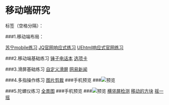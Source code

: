 ﻿# 移动端研究 

标签（空格分隔）： 


###1.移动端布局：

[苏宁mobile练习][1]
[JQ官网响应式练习][2]
[UEhtml响应式官网练习][3]

###2.移动端基础练习
[锤子电话本][4]
[选项卡][5]

###3.滑屏基础练习
[自定义滑屏][6]
[网易新闻][7]

###4.多指操作练习
[图片剪裁][8]
###手机预览
###![预览][9]

###5.陀螺仪练习
[全景图][10]
###手机预览
###![预览][11]
[横竖屏检测][12]
[移动的方块][13]
[摇一摇][14]


  [1]: https://helloforrestworld.github.io/javascriptLab/移动端研究/移动端布局/4-苏宁易购/index.html
  [2]: https://helloforrestworld.github.io/javascriptLab/移动端研究/移动端布局/5-响应式网站jq官网/index.html
  [3]: https://helloforrestworld.github.io/javascriptLab/移动端研究/移动端布局/7-uehtml/index.html
  [4]: https://helloforrestworld.github.io/javascriptLab/移动端研究/移动端原生技法封装/3-touchEvent应用/1-锤子电话本/index.html
  [5]: https://helloforrestworld.github.io/javascriptLab/移动端研究/移动端原生技法封装/3-touchEvent应用/2-选项卡/index.html
  [6]: https://helloforrestworld.github.io/javascriptLab/移动端研究/移动端原生技法封装/6-自定义滑屏/6-下滑加载更多.html
  [7]: https://helloforrestworld.github.io/javascriptLab/移动端研究/移动端原生技法封装/7-网易新闻练习/1-index.html
  [8]: https://helloforrestworld.github.io/javascriptLab/移动端研究/移动端原生技法封装/9-图片剪裁(多指应用)/5-裁切图片应用(加上旋转).html
  [9]: https://ws1.sinaimg.cn/large/e8323205gy1fpwgx3dbqlj207s07sdfo.jpg
  [10]: https://helloforrestworld.github.io/javascriptLab/移动端研究/移动端原生技法封装/10-陀螺仪/7-全景图.html
  [11]: https://ws1.sinaimg.cn/large/e8323205gy1fpwh4pkkraj207s07sjr7.jpg
  [12]: https://helloforrestworld.github.io/javascriptLab/移动端研究/移动端原生技法封装/10-陀螺仪/1-横竖屏检测.html
  [13]: https://helloforrestworld.github.io/javascriptLab/移动端研究/移动端原生技法封装/10-陀螺仪/3-移动方块.html
  [14]: https://helloforrestworld.github.io/javascriptLab/移动端研究/移动端原生技法封装/10-陀螺仪/5-摇一摇.html